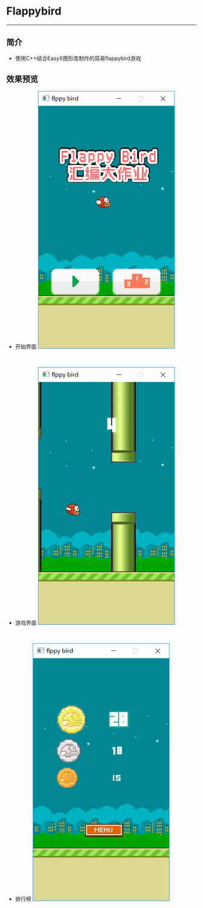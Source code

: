 # Flappybird

-----------

## 简介

* 使用C++结合EasyX图形库制作的简易flappybird游戏

## 效果预览

* 开始界面
![开始界面](/FlappyBird-C+EasyX/开始界面.png)
<br/>

* 游戏界面
![游戏界面](/FlappyBird-C+EasyX/游戏界面.png)
<br/>

* 排行榜
![排行榜](/FlappyBird-C+EasyX/排行榜.png)